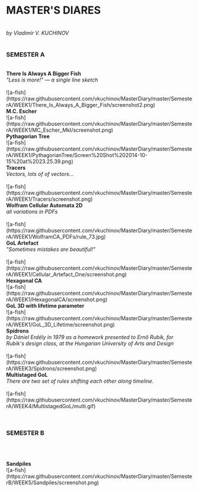 <h1>MASTER'S DIARES</h1><br>
<i>by Vladimir V. KUCHINOV</i><br><br>

<h3>SEMESTER A</h3><br>
<b>There Is Always A Bigger Fish</b><br>
<i>"Less is more!" — a single line sketch</i><br><br>
![a-fish](https://raw.githubusercontent.com/vkuchinov/MasterDiary/master/SemesterA/WEEK1/There_Is_Always_A_Bigger_Fish/screenshot2.png)

<br>
<b>M.C. Escher</b><br>
![a-fish](https://raw.githubusercontent.com/vkuchinov/MasterDiary/master/SemesterA/WEEK1/MC_Escher_MkI/screenshot.png)

<br>
<b>Pythagorian Tree</b><br>
![a-fish](https://raw.githubusercontent.com/vkuchinov/MasterDiary/master/SemesterA/WEEK1/PythagorianTree/Screen%20Shot%202014-10-15%20at%2023.25.39.png)

<br>
<b>Tracers</b><br>
<i>Vectors, lots of of vectors...</i><br><br>
![a-fish](https://raw.githubusercontent.com/vkuchinov/MasterDiary/master/SemesterA/WEEK1/Tracers/screenshot.png)

<br>
<b>Wolfram Cellular Automata 2D</b><br>
<i>all variations in PDFs</i><br><br>
![a-fish](https://raw.githubusercontent.com/vkuchinov/MasterDiary/master/SemesterA/WEEK1/WolframCA_PDFs/rule_73.jpg)

<br>
<b>GoL Artefact</b><br>
<i>"Sometimes mistakes are beautiful!"</i><br><br>
![a-fish](https://raw.githubusercontent.com/vkuchinov/MasterDiary/master/SemesterA/WEEK1/Cellular_Artefact_One/screenshot.png)

<br>
<b>Hexagonal CA</b><br>
![a-fish](https://raw.githubusercontent.com/vkuchinov/MasterDiary/master/SemesterA/WEEK1/HexagonalCA/screenshot.png)

<br>
<b>GoL 3D with lifetime parameter</b><br>
![a-fish](https://raw.githubusercontent.com/vkuchinov/MasterDiary/master/SemesterA/WEEK1/GoL_3D_Lifetime/screenshot.png)

<br>
<b>Spidrons</b><br>
<i>by Dániel Erdély in 1979 as a homework presented to Ernő Rubik, for Rubik's design class, at the Hungarian University of Arts and Design</i><br><br>
![a-fish](https://raw.githubusercontent.com/vkuchinov/MasterDiary/master/SemesterA/WEEK3/Spidrons/screenshot.png)


<br>
<b>Multistaged GoL</b><br>
<i>There are two set of rules shifting each other along timeline.</i><br><br>
![a-fish](https://raw.githubusercontent.com/vkuchinov/MasterDiary/master/SemesterA/WEEK4/MultistagedGoL/multi.gif)

<br><h3>SEMESTER B</h3><br>

<br>
<b>Sandpiles</b><br>
![a-fish](https://raw.githubusercontent.com/vkuchinov/MasterDiary/master/SemesterB/WEEK5/Sandpiles/screenshot.png)



